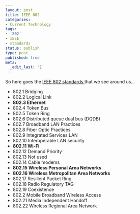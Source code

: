 ```yaml
---
layout: post
title: IEEE 802
categories:
- Current Technology
tags:
- '802'
- IEEE
- standards
status: publish
type: post
published: true
meta:
  _edit_last: '1'
---
```

So here goes the <a href="http://searchmobilecomputing.techtarget.com/sDefinition/0,,sid40_gci992311,00.html">IEEE 802 standards </a>that we see around us...
<ul>
	<li>802.1 Bridging</li>
	<li>802.2 Logical Link</li>
	<li><strong>802.3 Ethernet</strong></li>
	<li>802.4 Token Bus</li>
	<li>802.5 Token Ring</li>
	<li>802.6 Distributed queue dual bus (DQDB)</li>
	<li>802.7 Broadband LAN Practices</li>
	<li>802.8 Fiber Optic Practices</li>
	<li>802.9 Integrated Services LAN</li>
	<li>802.10 Interoperable LAN security</li>
	<li><strong>802.11 Wi-Fi</strong></li>
	<li>802.12 Demand Priority</li>
	<li>802.13 Not used</li>
	<li>802.14 Cable modems</li>
	<li><strong>802.15 Wireless Personal Area Networks</strong></li>
	<li><strong>802.16 Wireless Metropolitan Area Networks</strong></li>
	<li>802.17 Resilient Packet Ring</li>
	<li>802.18 Radio Regulatory TAG</li>
	<li>802.19 Coexistence</li>
	<li>802.2 Mobile Broadband Wireless Access</li>
	<li>802.21 Media Independent Handoff</li>
	<li>802.22 Wireless Regional Area Network</li>
</ul>
